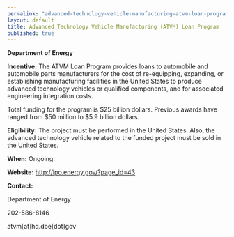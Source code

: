 ```yaml
---
permalink: "advanced-technology-vehicle-manufacturing-atvm-loan-program.html"
layout: default
title: Advanced Technology Vehicle Manufacturing (ATVM) Loan Program
published: true
---
```


<P><STRONG>Department of Energy</strong></p>
<P><STRONG>Incentive:</strong> The ATVM Loan Program provides loans to automobile and automobile parts manufacturers for the cost of re-equipping, expanding, or establishing manufacturing facilities in the United States to produce advanced technology vehicles or qualified components, and for associated engineering integration costs.</p>
<P>Total funding for the program is $25 billion dollars. Previous awards have ranged from $50 million to $5.9 billion dollars.</p>
<P><STRONG>Eligibility:</strong> The project must be performed in the United States. Also, the advanced technology vehicle&nbsp;related to the funded&nbsp;project must be sold in the United States.</p>
<P><STRONG>When:</strong> Ongoing</p>
<P><STRONG>Website:</strong> <A href="http://lpo.energy.gov/?page_id=43">http://lpo.energy.gov/?page_id=43</a></p>
<P><STRONG>Contact: </strong></p>
<P>Department of Energy </p>
<P>202-586-8146 </p>
<P>atvm[at]hq.doe[dot]gov</p> 